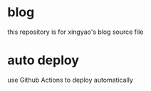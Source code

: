 # blog

this repository is for xingyao's blog source file


# auto deploy

use Github Actions to deploy automatically



